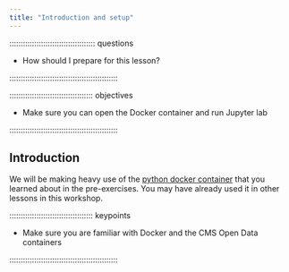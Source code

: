 ```yaml
---
title: "Introduction and setup"
---
```


:::::::::::::::::::::::::::::::::::::: questions 

- How should I prepare for this lesson?

::::::::::::::::::::::::::::::::::::::::::::::::

::::::::::::::::::::::::::::::::::::: objectives

- Make sure you can open the Docker container and run Jupyter lab

::::::::::::::::::::::::::::::::::::::::::::::::

## Introduction

We will be making heavy use of the [python docker container](https://cms-opendata-workshop.github.io/workshop2024-lesson-docker/instructor/03-docker-for-cms-opendata.html)
that you learned about in the pre-exercises. You may have already used it in other lessons in this workshop. 

::::::::::::::::::::::::::::::::::::: keypoints 

- Make sure you are familiar with Docker and the CMS Open Data containers

::::::::::::::::::::::::::::::::::::::::::::::::

[r-markdown]: https://rmarkdown.rstudio.com/


